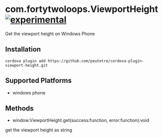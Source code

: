 # com.fortytwoloops.ViewportHeight [![experimental](http://hughsk.github.io/stability-badges/dist/experimental.svg)](http://github.com/hughsk/stability-badges)

Get the viewport height on Windows Phone

## Installation

    cordova plugin add https://github.com/peutetre/cordova-plugin-viewport-height.git

## Supported Platforms

- windows phone

## Methods

- window.ViewportHeight.get(success:function, error:function):void

get the viewport height as string